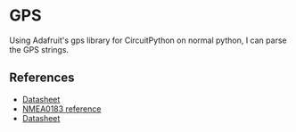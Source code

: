 # GPS

Using Adafruit's gps library for CircuitPython on normal python, I can parse the GPS strings.

<script src="https://gist.github.com/walchko/6141c489a439dfc3dd0f20d3014ed902.js"></script>


## References

- [Datasheet](GlobalTop-FGPMMOPA6H-Datasheet-V0A.pdf)
- [NMEA0183 reference](NMEA0183.pdf)
- [Datasheet](PMTK_A11.pdf)
